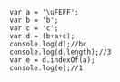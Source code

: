 
    var a = '\uFEFF';
    var b = 'b';
    var c = 'c';
    var d = (b+a+c);
    console.log(d);//bc
    console.log(d.length);//3
    var e = d.indexOf(a);
    console.log(e);//1